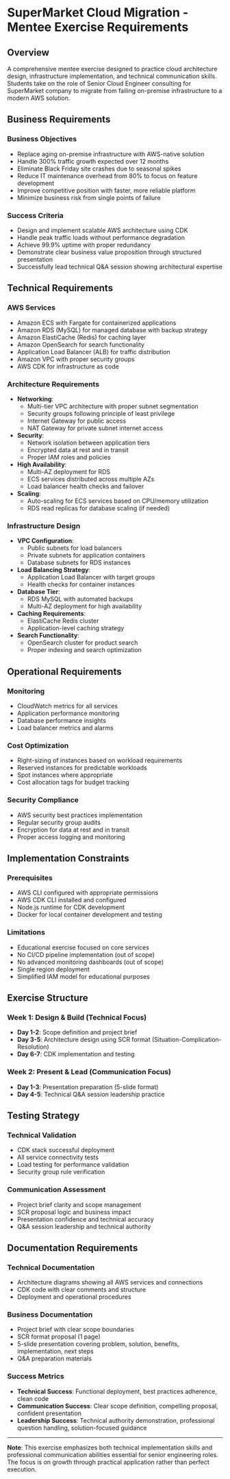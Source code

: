 # SuperMarket Cloud Migration - Mentee Exercise Requirements

## Overview

A comprehensive mentee exercise designed to practice cloud architecture design, infrastructure implementation, and technical communication skills. Students take on the role of Senior Cloud Engineer consulting for SuperMarket company to migrate from failing on-premise infrastructure to a modern AWS solution.

## Business Requirements

### Business Objectives
- Replace aging on-premise infrastructure with AWS-native solution
- Handle 300% traffic growth expected over 12 months
- Eliminate Black Friday site crashes due to seasonal spikes
- Reduce IT maintenance overhead from 80% to focus on feature development
- Improve competitive position with faster, more reliable platform
- Minimize business risk from single points of failure

### Success Criteria
- Design and implement scalable AWS architecture using CDK
- Handle peak traffic loads without performance degradation
- Achieve 99.9% uptime with proper redundancy
- Demonstrate clear business value proposition through structured presentation
- Successfully lead technical Q&A session showing architectural expertise

## Technical Requirements

### AWS Services
- Amazon ECS with Fargate for containerized applications
- Amazon RDS (MySQL) for managed database with backup strategy
- Amazon ElastiCache (Redis) for caching layer
- Amazon OpenSearch for search functionality
- Application Load Balancer (ALB) for traffic distribution
- Amazon VPC with proper security groups
- AWS CDK for infrastructure as code

### Architecture Requirements
- **Networking**:
  - Multi-tier VPC architecture with proper subnet segmentation
  - Security groups following principle of least privilege
  - Internet Gateway for public access
  - NAT Gateway for private subnet internet access
- **Security**:
  - Network isolation between application tiers
  - Encrypted data at rest and in transit
  - Proper IAM roles and policies
- **High Availability**:
  - Multi-AZ deployment for RDS
  - ECS services distributed across multiple AZs
  - Load balancer health checks and failover
- **Scaling**:
  - Auto-scaling for ECS services based on CPU/memory utilization
  - RDS read replicas for database scaling (if needed)

### Infrastructure Design
- **VPC Configuration**:
  - Public subnets for load balancers
  - Private subnets for application containers
  - Database subnets for RDS instances
- **Load Balancing Strategy**:
  - Application Load Balancer with target groups
  - Health checks for container instances
- **Database Tier**:
  - RDS MySQL with automated backups
  - Multi-AZ deployment for high availability
- **Caching Requirements**:
  - ElastiCache Redis cluster
  - Application-level caching strategy
- **Search Functionality**:
  - OpenSearch cluster for product search
  - Proper indexing and search optimization

## Operational Requirements

### Monitoring
- CloudWatch metrics for all services
- Application performance monitoring
- Database performance insights
- Load balancer metrics and alarms

### Cost Optimization
- Right-sizing of instances based on workload requirements
- Reserved instances for predictable workloads
- Spot instances where appropriate
- Cost allocation tags for budget tracking

### Security Compliance
- AWS security best practices implementation
- Regular security group audits
- Encryption for data at rest and in transit
- Proper access logging and monitoring

## Implementation Constraints

### Prerequisites
- AWS CLI configured with appropriate permissions
- AWS CDK CLI installed and configured
- Node.js runtime for CDK development
- Docker for local container development and testing

### Limitations
- Educational exercise focused on core services
- No CI/CD pipeline implementation (out of scope)
- No advanced monitoring dashboards (out of scope)
- Single region deployment
- Simplified IAM model for educational purposes

## Exercise Structure

### Week 1: Design & Build (Technical Focus)
- **Day 1-2**: Scope definition and project brief
- **Day 3-5**: Architecture design using SCR format (Situation-Complication-Resolution)
- **Day 6-7**: CDK implementation and testing

### Week 2: Present & Lead (Communication Focus)
- **Day 1-3**: Presentation preparation (5-slide format)
- **Day 4-5**: Technical Q&A session leadership practice

## Testing Strategy

### Technical Validation
- CDK stack successful deployment
- All service connectivity tests
- Load testing for performance validation
- Security group rule verification

### Communication Assessment
- Project brief clarity and scope management
- SCR proposal logic and business impact
- Presentation confidence and technical accuracy
- Q&A session leadership and technical authority

## Documentation Requirements

### Technical Documentation
- Architecture diagrams showing all AWS services and connections
- CDK code with clear comments and structure
- Deployment and operational procedures

### Business Documentation
- Project brief with clear scope boundaries
- SCR format proposal (1 page)
- 5-slide presentation covering problem, solution, benefits, implementation, next steps
- Q&A preparation materials

### Success Metrics
- **Technical Success**: Functional deployment, best practices adherence, clean code
- **Communication Success**: Clear scope definition, compelling proposal, confident presentation
- **Leadership Success**: Technical authority demonstration, professional question handling, solution-focused guidance

---

**Note**: This exercise emphasizes both technical implementation skills and professional communication abilities essential for senior engineering roles. The focus is on growth through practical application rather than perfect execution.